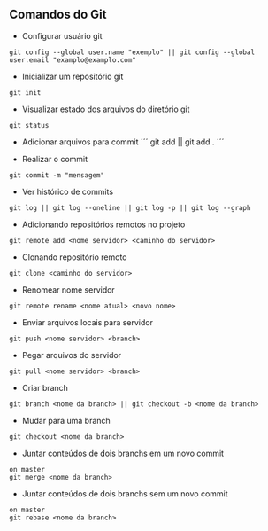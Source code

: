 ## Comandos do Git

- Configurar usuário git
```
git config --global user.name "exemplo" || git config --global user.email "examplo@examplo.com"
```

- Inicializar um repositório git
```
git init
```

- Visualizar estado dos arquivos do diretório git
```
git status
```

- Adicionar arquivos para commit
´´´
git add <nome arquivo> || git add .
´´´

- Realizar o commit
```
git commit -m "mensagem"
```

- Ver histórico de commits
```
git log || git log --oneline || git log -p || git log --graph
```

- Adicionando repositórios remotos no projeto
```
git remote add <nome servidor> <caminho do servidor>
```

- Clonando repositório remoto
```
git clone <caminho do servidor> 
```

- Renomear nome servidor
```
git remote rename <nome atual> <novo nome>
```

- Enviar arquivos locais para servidor 
```
git push <nome servidor> <branch>
```

- Pegar arquivos do servidor
```
git pull <nome servidor> <branch>
```

- Criar branch
```
git branch <nome da branch> || git checkout -b <nome da branch>
```

- Mudar para uma branch
```
git checkout <nome da branch>
```

- Juntar conteúdos de dois branchs em um novo commit
```
on master
git merge <nome da branch>
```

- Juntar conteúdos de dois branchs sem um novo commit
```
on master
git rebase <nome da branch>
```